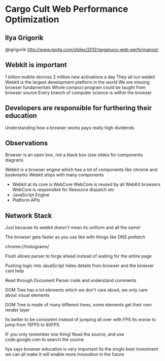 # Cargo Cult Web Performance Optimization
## Ilya Grigorik
@igrigorik
http://www.igvita.com/slides/2012/gogaruco-web-performance/

## Webkit is important
1 billion mobile devices
2 million new activations a day
They all run webkit
Webkit is the largest development platform in the world
We are missing browser fundamentals
Whole compsci program could be taught from browser source
Every branch of computer science is within the browser

## Developers are responsible for furthering their education
Understanding how a browser works pays really high dividends

## Observations
Browser is an open box, not a black box
(see slides for components diagram)

Webkit is a browser engine which has a lot of components like chrome and bookmarks
Webkit ships with many components
 * Webkit at its core is WebCore
    WebCore is reused by all WebKit browsers
    WebCore is responsible for
      Resource dispatch
      etc
 * JavaScript Engine
 * Platform APIs

## Network Stack
Just because its webkit doesn't mean its uniform and all the same!

The browser gets faster as you use like with things like DNS prefetch

chrome://histograms/

Flush allows parser to forge ahead instead of waiting for the entire page

Pushing logic into JavaScript hides details from browser and the browser cant help

Read through Document Parser code and understand comments

DOM Tree has a lot elements which we don't care about, we only care about visual elements

DOM Tree is made of many different trees, some elements get their own render layer

Its better to be consistent instead of jumping all over with FPS
Its worse to jump from 15FPS to 60FPS

IF you only remember one thing!
Read the source, and use code.google.com to search the source

Ilya says browser education is very important
Its the single best investment we can all make
It will enable more innovation in the future
